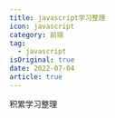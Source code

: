 ```yaml
---
title: javascript学习整理
icon: javascript
category: 前端
tag:
  - javascript
isOriginal: true
date: 2022-07-04
article: true
---
```


积累学习整理
<!-- more -->